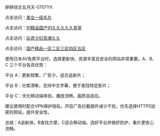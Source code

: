 
婷婷综合五月天-0707YX

点击访问：<a href="https://heiliaowzu4ur.pages.dev">美女一级毛片</a>

点击访问：<a href="https://heiliaozj3tjd.pages.dev">91精品国产91久久久久久青草</a>

点击访问：<a href="https://heiliaoe8ajia.pages.dev">玩弄少妇高潮久久</a>

点击访问：<a href="https://heiliaoxqkkct.pages.dev">国产精品一区二区三区四区五区</a>

使用日本AV免费平台时，选择更新快、资源丰富且安全的网站非常重要。A、B、C 三个平台各具优势：

平台 A：更新频繁，广告少，适合追新片；

平台 B：分类清晰，支持中文字幕，便于查找特定影片；

平台 C：优化移动端体验，播放流畅，画质自适应。

建议使用时配合VPN保护隐私，开启广告拦截插件减少干扰，优先选择HTTPS加密的网站，提升安全性。

总结：A追新快，B查找方便，C适合移动端。选好平台并做好防护，看片更安心流畅。


<span style="display:none;">[Canonical link](https://github.com/mot20250708/so12 ）</span>
